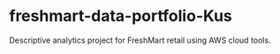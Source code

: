 # freshmart-data-portfolio-Kus
Descriptive analytics project for FreshMart retail using AWS cloud tools.
